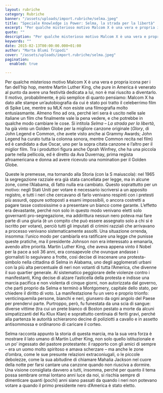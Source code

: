 ```yaml
---
layout: rubriche
category: Rubriche
banner: "/assets/uploads/import.rubriche/selma.jpeg"
title: "Speciale Knowledge is Power: Selma, la strada per la libertà"
excerpt: "Per qualche misterioso motivo Malcom X è una vera e propria icona per i fan dell’hip hop, mentre Martin Luther King, che pure in America è venerato al punto da avere una festività dedicata a lui, non è mai riuscito a diventarlo. Il motivo, probabilmente, è più semplice di quanto pensiamo: Malcom X ha dato [&hellip"
quote: ""
description: "Per qualche misterioso motivo Malcom X è una vera e propria icona per i fan dell’hip hop, mentre Martin Luther King, che pure in America è venerato al punto da avere una festività dedicata a lui, non è mai riuscito a diventarlo. Il motivo, probabilmente, è più semplice di quanto pensiamo: Malcom X ha dato [&hellip"
keywords: ""
date: 2015-02-13T00:00:00.000+01:00
author: "Marta Blumi Tripodi"
cover: "/assets/uploads/import.rubriche/selma.jpeg"
pagination:
  enabled: true

---
```


[](https://hotmc.com/wp-content/uploads/2015/02/selma.jpeg)

Per qualche misterioso motivo Malcom X è una vera e propria icona per i fan dell’hip hop, mentre Martin Luther King, che pure in America è venerato al punto da avere una festività dedicata a lui, non è mai riuscito a diventarlo. Il motivo, probabilmente, è più semplice di quanto pensiamo: Malcom X ha dato alle stampe un’autobiografia da cui è stato poi tratto il celeberrimo film di Spike Lee, mentre su MLK non esiste una filmografia molto entusiasmante. Almeno fino ad ora, perché ieri sera è uscito nelle sale italiane un film che finalmente vale la pena vedere, e che potrebbe in qualche modo cambiare le cose. Si intitola _Selma – La strada per la libertà_, ha già vinto un Golden Globe per la migliore canzone originale (_Glory_, di John Legend e Common, che avete visto anche ai Grammy Awards; John Legend ha curato tutta la colonna sonora, mentre Common recita nel film) ed è candidato a due Oscar, uno per la sopra citata canzone e l’altro per il miglior film. Tra i produttori figura anche Oprah Winfrey, che ha una piccola parte nella pellicola, ed è diretto da Ava Duvernay, prima regista afroamericana e donna ad avere ricevuto una nomination per il Golden Globe.

Queste le premesse, ma tornando alla Storia (con la S maiuscola): nel 1965 la segregazione razziale era già stata cancellata per legge, ma in alcune zone, come l’Alabama, di fatto nulla era cambiato. Questo soprattutto per un motivo: negli Stati Uniti per votare è necessario iscriversi a un apposito registro, e tutti i neri che cercavano di farlo venivano respinti con i pretesti più assurdi, oppure sottoposti a esami impossibili, o ancora costretti a pagare tasse costosissime o a presentare un bianco come garante. L’effetto era devastante, perché non solo in questo modo venivano eletti solo governanti pro-segregazione, ma addirittura nessun nero poteva mai fare parte di una giuria (è un compito che può essere assegnato solo a chi si è iscritto per votare), perciò tutti gli imputati di crimini razziali che arrivavano a processo venivano sistematicamente assolti. Una situazione orrenda, insomma: l’unico modo per cambiarla era ratificare una legge che punisse queste pratiche, ma il presidente Johnson non era interessato a emanarla, avendo altre priorità. Martin Luther King, che aveva appena vinto il Nobel per la pace a soli 36 anni, era consapevole che ovunque andasse i giornalisti lo seguivano a frotte, così decise di inscenare una protesta-simbolo nella cittadina di Selma in Alabama, uno degli agglomerati urbani con la più alta percentuale di neri non votanti di tutta l’America, che divenne il suo quartier generale. Al sistematico peggiorare delle violenze contro i manifestanti, King decise di alzare l’asticella della protesta e indisse una marcia pacifica e non violenta di cinque giorni, non autorizzata dal governo, che partì proprio da Selma e terminò a Montgomery, capitale dello stato, per chiedere il diritto di voto. La manifestazione fu un vero e proprio trionfo: venticinquemila persone, bianchi e neri, giunsero da ogni angolo del Paese per prendervi parte. Purtroppo, però, fu funestata da una scia di sangue: diverse vittime (tra cui un prete bianco di Boston pestato a morte da alcuni simpatizzanti del Ku Klux Klan) e soprattutto centinaia di feriti gravi, perché alla partenza le autorità schierarono decine di poliziotti a cavallo e in assetto antisommossa e ordinarono di caricare il corteo.

Selma racconta appunto la storia di questa marcia, ma la sua vera forza è mostrare il lato umano di Martin Luther King, non solo quello istituzionale e un po’ ingessato del pastore protestante: il rapporto con gli amici di sempre – era un uomo molto spiritoso e amava scherzare – ma anche le zone d’ombra, come le sue presunte relazioni extraconiugali, o le piccole debolezze, come la sua abitudine di chiamare Mahalia Jackson nel cuore della notte per farsi cantare una canzone quando non riusciva a dormire. Una visione consigliata davvero a tutti, insomma, perché per quanto il tema possa sembrare ormai lontano anni luce da noi, si rischia sempre di dimenticare quanti (pochi) anni siano passati da quando i neri non potevano votare a quando il primo presidente nero d’America è stato eletto.